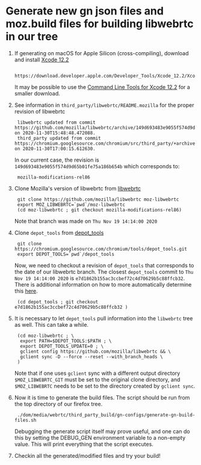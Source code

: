 # Generate new gn json files and moz.build files for building libwebrtc in our tree

1. If generating on macOS for Apple Silicon (cross-compiling), download and install
[Xcode 12.2](https://download.developer.apple.com/Developer_Tools/Xcode_12.2/Xcode_12.2.xip)

        https://download.developer.apple.com/Developer_Tools/Xcode_12.2/Xcode_12.2.xip

    It may be possible to use the [Command Line Tools for Xcode 12.2](https://download.developer.apple.com/Developer_Tools/Command_Line_Tools_for_Xcode_12.2/Command_Line_Tools_for_Xcode_12.2.dmg)
    for a smaller download.

2. See information in `third_party/libwebrtc/README.mozilla` for the proper revision of libwebrtc

        libwebrtc updated from commit https://github.com/mozilla/libwebrtc/archive/149d693483e9055f574d9d65b01fe75a186b654b.tar.gz on 2020-11-30T15:48:48.472088.
        third_party updated from commit https://chromium.googlesource.com/chromium/src/third_party/+archive/5dc5a4a45df9592baa8e8c5f896006d9193d8e45.tar.gz on 2020-11-30T17:00:15.612630.

   In our current case, the revision is `149d693483e9055f574d9d65b01fe75a186b654b` which
   corresponds to:

        mozilla-modifications-rel86

3. Clone Mozilla's version of libwebrtc from [libwebrtc](https://github.com/mozilla/libwebrtc)

        git clone https://github.com/mozilla/libwebrtc moz-libwebrtc
        export MOZ_LIBWEBRTC=`pwd`/moz-libwebrtc
        (cd moz-libwebrtc ; git checkout mozilla-modifications-rel86)

   Note that branch was made on `Thu Nov 19 14:14:00 2020`

4. Clone `depot_tools` from [depot_tools](https://chromium.googlesource.com/chromium/tools/depot_tools.git)

        git clone https://chromium.googlesource.com/chromium/tools/depot_tools.git
        export DEPOT_TOOLS=`pwd`/depot_tools

   Now, we need to checkout a revision of `depot_tools` that corresponds to the date of
   our libwebrtc branch.  The closest `depot_tools` commit to `Thu Nov 19 14:14:00 2020` is
   `e7d1862b155ac3ccbef72c4d70629b5c88ffcb32`.  There is additional information on how to
   more automatically determine this [here](https://chromium.googlesource.com/chromium/src/+/master/docs/building_old_revisions.md).

        (cd depot_tools ; git checkout e7d1862b155ac3ccbef72c4d70629b5c88ffcb32 )

5. It is necessary to let `depot_tools` pull information into the `libwebrtc` tree as well.  This can take a while.

        (cd moz-libwebrtc ; \
         export PATH=$DEPOT_TOOLS:$PATH ; \
         export DEPOT_TOOLS_UPDATE=0 ; \
         gclient config https://github.com/mozilla/libwebrtc && \
         gclient sync -D --force --reset --with_branch_heads \
        )
  
    Note that if one uses `gclient` sync with a different output directory `$MOZ_LIBWEBRTC_GIT`
    must be set to the original clone directory, and `$MOZ_LIBWEBRTC` needs to be set to the
    directory created by `gclient sync`.

6. Now it is time to generate the build files.  The script should be run from the top
directory of our firefox tree.

        ./dom/media/webrtc/third_party_build/gn-configs/generate-gn-build-files.sh

   Debugging the generate script itself may prove useful, and one can do this by setting the DEBUG_GEN environment
   variable to a non-empty value. This will print everything that the script executes.

7. Checkin all the generated/modified files and try your build!
